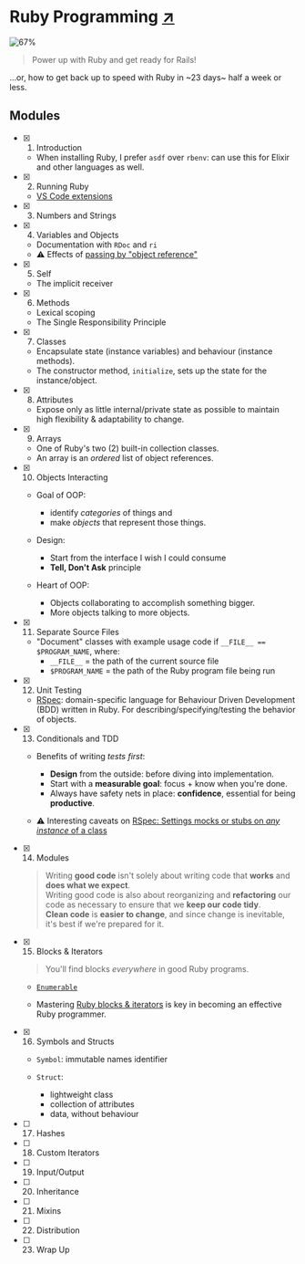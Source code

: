 # Ruby Programming [↗][course]

![67%](https://progress-bar.dev/67)

> Power up with Ruby and get ready for Rails!

…or, how to get back up to speed with Ruby in ~23 days~ half a week or less.

## Modules

- [x] 1. Introduction
  - When installing Ruby, I prefer `asdf` over `rbenv`: can use this for Elixir and other languages as well.
- [x] 2. Running Ruby
  - [VS Code extensions](vs_code_extensions.md)
- [x] 3. Numbers and Strings
- [x] 4. Variables and Objects
  - Documentation with `RDoc` and `ri`
  - ⚠️ Effects of [passing by "object reference"](https://stackoverflow.com/a/10974116/341929)
- [x] 5. Self
  - The implicit receiver
- [x] 6. Methods
  - Lexical scoping
  - The Single Responsibility Principle
- [x] 7. Classes
  - Encapsulate state (instance variables) and behaviour (instance methods).
  - The constructor method, `initialize`, sets up the state for the instance/object.
- [x] 8. Attributes
  - Expose only as little internal/private state as possible to maintain high flexibility & adaptability to change.
- [x] 9. Arrays
  - One of Ruby's two (2) built-in collection classes.
  - An array is an _ordered_ list of object references.
- [x] 10. Objects Interacting

  - Goal of OOP:

    - identify _categories_ of things and
    - make _objects_ that represent those things.

  - Design:

    - Start from the interface I wish I could consume
    - **Tell, Don't Ask** principle

  - Heart of OOP:
    - Objects collaborating to accomplish something bigger.
    - More objects talking to more objects.

- [x] 11. Separate Source Files

  - "Document" classes with example usage code if `__FILE__ == $PROGRAM_NAME`, where:
    - `__FILE__` = the path of the current source file
    - `$PROGRAM_NAME` = the path of the Ruby program file being run

- [x] 12. Unit Testing

  - [RSpec](https://rspec.info/): domain-specific language for Behaviour Driven Development (BDD) written in Ruby. For describing/specifying/testing the behavior of objects.

- [x] 13. Conditionals and TDD

  - Benefits of writing _tests first_:

    - **Design** from the outside: before diving into implementation.
    - Start with a **measurable goal**: focus + know when you're done.
    - Always have safety nets in place: **confidence**, essential for being **productive**.

  - ⚠️ Interesting caveats on [RSpec: Settings mocks or stubs on _any instance_ of a class](https://github.com/rspec/rspec-mocks/blob/9ed1fdb/README.md#settings-mocks-or-stubs-on-any-instance-of-a-class)

- [x] 14. Modules

  > Writing **good code** isn't solely about writing code that **works** and **does what we expect**.  
  > Writing good code is also about reorganizing and **refactoring** our code as necessary to ensure that we **keep our code tidy**.  
  > **Clean code** is **easier to change**, and since change is inevitable, it's best if we're prepared for it.

- [x] 15. Blocks & Iterators

  > You'll find blocks _everywhere_ in good Ruby programs.

  - [`Enumerable`](https://ruby-doc.org/core-3.1.1/Enumerable.html)

  - Mastering [Ruby blocks & iterators](https://pragmaticstudio.com/ruby-blocks) is key in becoming an effective Ruby programmer.

- [x] 16. Symbols and Structs

  - `Symbol`: immutable names identifier

  - `Struct`:
    - lightweight class
    - collection of attributes
    - data, without behaviour

- [ ] 17. Hashes
- [ ] 18. Custom Iterators
- [ ] 19. Input/Output
- [ ] 20. Inheritance
- [ ] 21. Mixins
- [ ] 22. Distribution
- [ ] 23. Wrap Up

[course]: https://pragmaticstudio.com/courses/ruby
